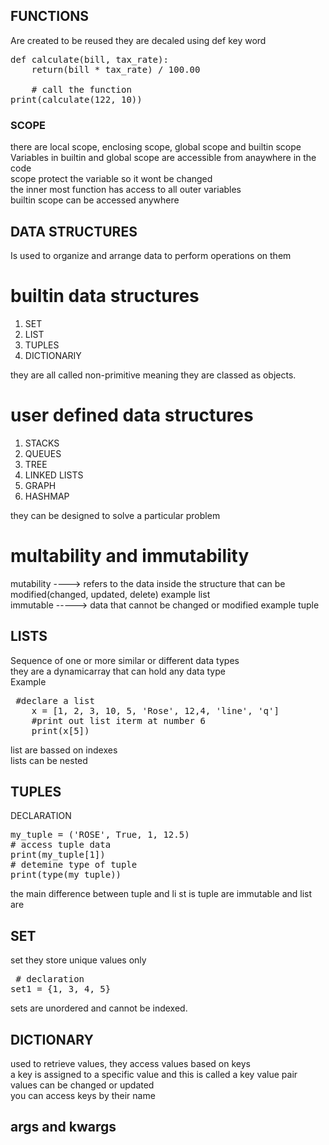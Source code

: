 ## FUNCTIONS
Are created to be reused
they are decaled using def key word
<pre>
def calculate(bill, tax_rate):
    return(bill * tax_rate) / 100.00

    # call the function
print(calculate(122, 10))
</pre>
### SCOPE
there are local scope, enclosing scope, global scope and builtin scope <br>
Variables in builtin and global scope are accessible from anaywhere in the code <br>
scope protect the variable so it wont be changed <br>
the inner most function has access to all outer variables <br>
builtin scope can be accessed anywhere<br>

## DATA STRUCTURES
Is used to organize and arrange data to perform operations on them 
# builtin data structures 
<ol>
    <li> SET</li>
    <li> LIST</li>
    <li>TUPLES </li>
    <li>DICTIONARIY</li>
</ol>
they are all called non-primitive meaning they are classed as objects.

# user defined data structures
<ol>
    <li> STACKS
    <LI>QUEUES
    <LI>TREE
    <LI>LINKED LISTS
    <LI>GRAPH
    <LI>HASHMAP
    </LI>
</ol>
they can be designed to solve a particular problem


# multability and immutability
mutability ----> refers to the data inside the structure that can be  modified(changed, updated, delete) example list<br>
immutable -----> data that cannot be changed or modified example tuple <br>

## LISTS
Sequence of one or more similar or different data types <br>
they are a dynamicarray that can hold any data type <br>
Example
<pre> #declare a list
    x = [1, 2, 3, 10, 5, 'Rose', 12,4, 'line', 'q'] 
    #print out list iterm at number 6
    print(x[5])   
</pre>
list are bassed on indexes<br>
lists can be nested

## TUPLES
DECLARATION
<pre>
my_tuple = ('ROSE', True, 1, 12.5)
# access tuple data
print(my_tuple[1])
# detemine type of tuple 
print(type(my_tuple))
</pre>
the  main difference between tuple and li
st is tuple are immutable and list are

## SET
set they store unique values only
<pre> # declaration 
set1 = {1, 3, 4, 5}
</pre>
sets are unordered and cannot be indexed.

## DICTIONARY
used to retrieve values, they access values based on keys <br>
a key is assigned to a specific value and this is called a key value pair<br>
values can be changed or updated <br>
you can access keys by their name

## args and kwargs









